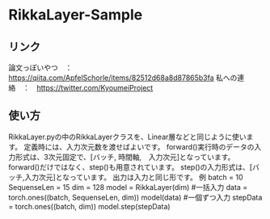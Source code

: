 # RikkaLayer-Sample
## リンク
論文っぽいやつ　：　https://qiita.com/ApfelSchorle/items/82512d68a8d87865b3fa
私への連絡　：　https://twitter.com/KyoumeiProject

## 使い方
RikkaLayer.pyの中のRikkaLayerクラスを、Linear層などと同じように使います。
定義時には、入力次元数を渡せばよいです。
forward()実行時のデータの入力形式は、3次元固定で、[バッチ, 時間軸,　入力次元]となっています。
forward()だけではなく、step()も用意されています。
step()の入力形式は、[バッチ,入力次元]となっています。
出力は入力と同じ形です。
例
batch = 10
SequenseLen = 15
dim = 128
model = RikkaLayer(dim)
#一括入力
data = torch.ones((batch, SequenseLen, dim))
model(data)
#一個ずつ入力
stepData = torch.ones((batch, dim))
model.step(stepData)
